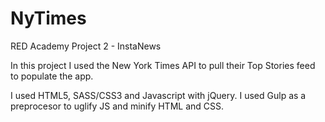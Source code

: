 # NyTimes
RED Academy Project 2 - InstaNews

In this project I used the New York Times API to pull their Top Stories feed to populate the app.

I used HTML5, SASS/CSS3 and Javascript with jQuery.
I used Gulp as a preprocesor to uglify JS and minify HTML and CSS.

